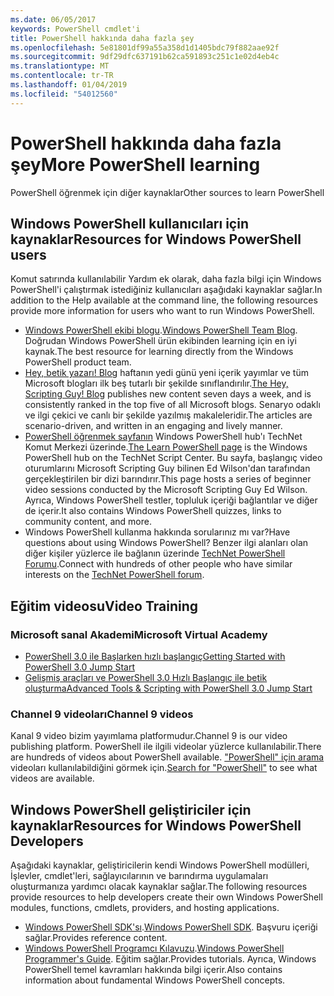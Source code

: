 ```yaml
---
ms.date: 06/05/2017
keywords: PowerShell cmdlet'i
title: PowerShell hakkında daha fazla şey
ms.openlocfilehash: 5e81801df99a55a358d1d1405bdc79f882aae92f
ms.sourcegitcommit: 9df29dfc637191b62ca591893c251c1e02d4eb4c
ms.translationtype: MT
ms.contentlocale: tr-TR
ms.lasthandoff: 01/04/2019
ms.locfileid: "54012560"
---
```

# <a name="more-powershell-learning"></a><span data-ttu-id="2ac32-103">PowerShell hakkında daha fazla şey</span><span class="sxs-lookup"><span data-stu-id="2ac32-103">More PowerShell learning</span></span>

<span data-ttu-id="2ac32-104">PowerShell öğrenmek için diğer kaynaklar</span><span class="sxs-lookup"><span data-stu-id="2ac32-104">Other sources to learn PowerShell</span></span>

## <a name="resources-for-windows-powershell-users"></a><span data-ttu-id="2ac32-105">Windows PowerShell kullanıcıları için kaynaklar</span><span class="sxs-lookup"><span data-stu-id="2ac32-105">Resources for Windows PowerShell users</span></span>

<span data-ttu-id="2ac32-106">Komut satırında kullanılabilir Yardım ek olarak, daha fazla bilgi için Windows PowerShell'i çalıştırmak istediğiniz kullanıcıları aşağıdaki kaynaklar sağlar.</span><span class="sxs-lookup"><span data-stu-id="2ac32-106">In addition to the Help available at the command line, the following resources provide more information for users who want to run Windows PowerShell.</span></span>

- <span data-ttu-id="2ac32-107">[Windows PowerShell ekibi blogu](https://blogs.msdn.microsoft.com/powershell/).</span><span class="sxs-lookup"><span data-stu-id="2ac32-107">[Windows PowerShell Team Blog](https://blogs.msdn.microsoft.com/powershell/).</span></span> <span data-ttu-id="2ac32-108">Doğrudan Windows PowerShell ürün ekibinden learning için en iyi kaynak.</span><span class="sxs-lookup"><span data-stu-id="2ac32-108">The best resource for learning directly from the Windows PowerShell product team.</span></span>
- <span data-ttu-id="2ac32-109">[Hey, betik yazarı! Blog](https://blogs.technet.microsoft.com/heyscriptingguy/) haftanın yedi günü yeni içerik yayımlar ve tüm Microsoft blogları ilk beş tutarlı bir şekilde sınıflandırılır.</span><span class="sxs-lookup"><span data-stu-id="2ac32-109">[The Hey, Scripting Guy! Blog](https://blogs.technet.microsoft.com/heyscriptingguy/) publishes new content seven days a week, and is consistently ranked in the top five of all Microsoft blogs.</span></span> <span data-ttu-id="2ac32-110">Senaryo odaklı ve ilgi çekici ve canlı bir şekilde yazılmış makaleleridir.</span><span class="sxs-lookup"><span data-stu-id="2ac32-110">The articles are scenario-driven, and written in an engaging and lively manner.</span></span>
- <span data-ttu-id="2ac32-111">[PowerShell öğrenmek sayfanın](https://blogs.technet.microsoft.com/heyscriptingguy/2015/01/04/weekend-scripter-the-best-ways-to-learn-powershell/) Windows PowerShell hub'ı TechNet Komut Merkezi üzerinde.</span><span class="sxs-lookup"><span data-stu-id="2ac32-111">[The Learn PowerShell page](https://blogs.technet.microsoft.com/heyscriptingguy/2015/01/04/weekend-scripter-the-best-ways-to-learn-powershell/) is the Windows PowerShell hub on the TechNet Script Center.</span></span> <span data-ttu-id="2ac32-112">Bu sayfa, başlangıç video oturumlarını Microsoft Scripting Guy bilinen Ed Wilson'dan tarafından gerçekleştirilen bir dizi barındırır.</span><span class="sxs-lookup"><span data-stu-id="2ac32-112">This page hosts a series of beginner video sessions conducted by the Microsoft Scripting Guy Ed Wilson.</span></span> <span data-ttu-id="2ac32-113">Ayrıca, Windows PowerShell testler, topluluk içeriği bağlantılar ve diğer de içerir.</span><span class="sxs-lookup"><span data-stu-id="2ac32-113">It also contains Windows PowerShell quizzes, links to community content, and more.</span></span>
- <span data-ttu-id="2ac32-114">Windows PowerShell kullanma hakkında sorularınız mı var?</span><span class="sxs-lookup"><span data-stu-id="2ac32-114">Have questions about using Windows PowerShell?</span></span> <span data-ttu-id="2ac32-115">Benzer ilgi alanları olan diğer kişiler yüzlerce ile bağlanın üzerinde [TechNet PowerShell Forumu](https://social.technet.microsoft.com/Forums/home?forum=winserverpowershell).</span><span class="sxs-lookup"><span data-stu-id="2ac32-115">Connect with hundreds of other people who have similar interests on the [TechNet PowerShell forum](https://social.technet.microsoft.com/Forums/home?forum=winserverpowershell).</span></span>

## <a name="video-training"></a><span data-ttu-id="2ac32-116">Eğitim videosu</span><span class="sxs-lookup"><span data-stu-id="2ac32-116">Video Training</span></span>

### <a name="microsoft-virtual-academy"></a><span data-ttu-id="2ac32-117">Microsoft sanal Akademi</span><span class="sxs-lookup"><span data-stu-id="2ac32-117">Microsoft Virtual Academy</span></span>

- [<span data-ttu-id="2ac32-118">PowerShell 3.0 ile Başlarken hızlı başlangıç</span><span class="sxs-lookup"><span data-stu-id="2ac32-118">Getting Started with PowerShell 3.0 Jump Start</span></span>](https://mva.microsoft.com/en-US/training-courses/getting-started-with-powershell-30-jump-start-8276)
- [<span data-ttu-id="2ac32-119">Gelişmiş araçları ve PowerShell 3.0 Hızlı Başlangıç ile betik oluşturma</span><span class="sxs-lookup"><span data-stu-id="2ac32-119">Advanced Tools & Scripting with PowerShell 3.0 Jump Start</span></span>](https://mva.microsoft.com/en-US/training-courses/advanced-tools-scripting-with-powershell-30-jump-start-8277)

### <a name="channel-9-videos"></a><span data-ttu-id="2ac32-120">Channel 9 videoları</span><span class="sxs-lookup"><span data-stu-id="2ac32-120">Channel 9 videos</span></span>

<span data-ttu-id="2ac32-121">Kanal 9 video bizim yayımlama platformudur.</span><span class="sxs-lookup"><span data-stu-id="2ac32-121">Channel 9 is our video publishing platform.</span></span> <span data-ttu-id="2ac32-122">PowerShell ile ilgili videolar yüzlerce kullanılabilir.</span><span class="sxs-lookup"><span data-stu-id="2ac32-122">There are hundreds of videos about PowerShell available.</span></span> <span data-ttu-id="2ac32-123">["PowerShell" için arama](https://channel9.msdn.com/Search?term=PowerShell&sortBy=top-rated) videoları kullanılabildiğini görmek için.</span><span class="sxs-lookup"><span data-stu-id="2ac32-123">[Search for "PowerShell"](https://channel9.msdn.com/Search?term=PowerShell&sortBy=top-rated) to see what videos are available.</span></span>

## <a name="resources-for-windows-powershell-developers"></a><span data-ttu-id="2ac32-124">Windows PowerShell geliştiriciler için kaynaklar</span><span class="sxs-lookup"><span data-stu-id="2ac32-124">Resources for Windows PowerShell Developers</span></span>

<span data-ttu-id="2ac32-125">Aşağıdaki kaynaklar, geliştiricilerin kendi Windows PowerShell modülleri, İşlevler, cmdlet'leri, sağlayıcılarının ve barındırma uygulamaları oluşturmanıza yardımcı olacak kaynaklar sağlar.</span><span class="sxs-lookup"><span data-stu-id="2ac32-125">The following resources provide resources to help developers create their own Windows PowerShell modules, functions, cmdlets, providers, and hosting applications.</span></span>

- <span data-ttu-id="2ac32-126">[Windows PowerShell SDK'sı](https://go.microsoft.com/fwlink/p/?LinkID=89595).</span><span class="sxs-lookup"><span data-stu-id="2ac32-126">[Windows PowerShell SDK](https://go.microsoft.com/fwlink/p/?LinkID=89595).</span></span> <span data-ttu-id="2ac32-127">Başvuru içeriği sağlar.</span><span class="sxs-lookup"><span data-stu-id="2ac32-127">Provides reference content.</span></span>
- <span data-ttu-id="2ac32-128">[Windows PowerShell Programcı Kılavuzu](https://go.microsoft.com/fwlink/p/?LinkID=89596).</span><span class="sxs-lookup"><span data-stu-id="2ac32-128">[Windows PowerShell Programmer's Guide](https://go.microsoft.com/fwlink/p/?LinkID=89596).</span></span> <span data-ttu-id="2ac32-129">Eğitim sağlar.</span><span class="sxs-lookup"><span data-stu-id="2ac32-129">Provides tutorials.</span></span> <span data-ttu-id="2ac32-130">Ayrıca, Windows PowerShell temel kavramları hakkında bilgi içerir.</span><span class="sxs-lookup"><span data-stu-id="2ac32-130">Also contains information about fundamental Windows PowerShell concepts.</span></span>
